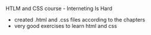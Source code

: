 HTLM and CSS course - Interneting Is Hard
- created .html and .css files according to the chapters
- very good exercises to learn html and css

